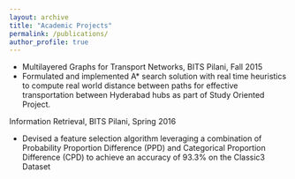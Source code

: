 ```yaml
---
layout: archive
title: "Academic Projects"
permalink: /publications/
author_profile: true
---
```



* Multilayered Graphs for Transport Networks, BITS Pilani, Fall 2015 
 * Formulated and implemented A* search solution with real time heuristics to compute real world distance between paths for effective transportation between Hyderabad hubs as part of Study Oriented Project. 
 
 
Information Retrieval, BITS Pilani, Spring 2016  
 * Devised a feature selection algorithm leveraging a combination of Probability Proportion Difference (PPD) and Categorical Proportion Difference (CPD) to achieve an accuracy of 93.3% on the Classic3 Dataset 

